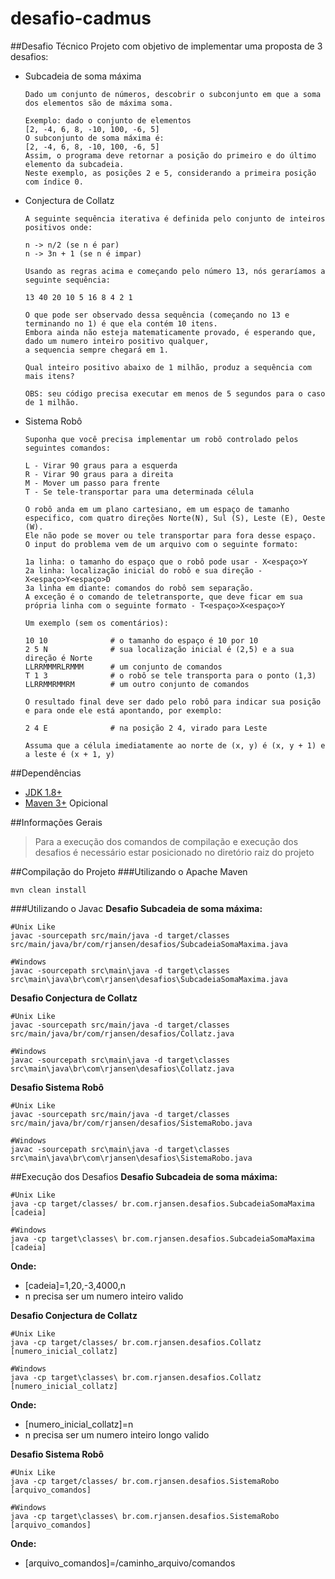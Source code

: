 # desafio-cadmus

##Desafio Técnico
  Projeto com objetivo de implementar uma proposta de 3 desafios:
  - Subcadeia de soma máxima
    ```
    Dado um conjunto de números, descobrir o subconjunto em que a soma dos elementos são de máxima soma. 
    
    Exemplo: dado o conjunto de elementos 
    [2, -4, 6, 8, -10, 100, -6, 5]
    O subconjunto de soma máxima é:
    [2, -4, 6, 8, -10, 100, -6, 5]
    Assim, o programa deve retornar a posição do primeiro e do último elemento da subcadeia. 
    Neste exemplo, as posições 2 e 5, considerando a primeira posição com índice 0.
    ```

  - Conjectura de Collatz
    ```
    A seguinte sequência iterativa é definida pelo conjunto de inteiros positivos onde:

    n -> n/2 (se n é par) 
    n -> 3n + 1 (se n é impar)

    Usando as regras acima e começando pelo número 13, nós geraríamos a seguinte sequência:

    13 40 20 10 5 16 8 4 2 1

    O que pode ser observado dessa sequência (começando no 13 e terminando no 1) é que ela contém 10 itens. 
    Embora ainda não esteja matematicamente provado, é esperando que, dado um numero inteiro positivo qualquer, 
    a sequencia sempre chegará em 1.

    Qual inteiro positivo abaixo de 1 milhão, produz a sequência com mais itens?

    OBS: seu código precisa executar em menos de 5 segundos para o caso de 1 milhão.
    ```
    
  - Sistema Robô
    ```
    Suponha que você precisa implementar um robô controlado pelos seguintes comandos:
    
    L - Virar 90 graus para a esquerda
    R - Virar 90 graus para a direita
    M - Mover um passo para frente
    T - Se tele-transportar para uma determinada célula 
    
    O robô anda em um plano cartesiano, em um espaço de tamanho especifico, com quatro direções Norte(N), Sul (S), Leste (E), Oeste (W). 
    Ele não pode se mover ou tele transportar para fora desse espaço. 
    O input do problema vem de um arquivo com o seguinte formato:
    
    1a linha: o tamanho do espaço que o robô pode usar - X<espaço>Y
    2a linha: localização inicial do robô e sua direção - X<espaço>Y<espaço>D
    3a linha em diante: comandos do robô sem separação. 
    A exceção é o comando de teletransporte, que deve ficar em sua própria linha com o seguinte formato - T<espaço>X<espaço>Y
    
    Um exemplo (sem os comentários):
    
    10 10              # o tamanho do espaço é 10 por 10
    2 5 N              # sua localização inicial é (2,5) e a sua direção é Norte
    LLRRMMMRLRMMM      # um conjunto de comandos
    T 1 3              # o robô se tele transporta para o ponto (1,3)
    LLRRMMRMMRM        # um outro conjunto de comandos
    
    O resultado final deve ser dado pelo robô para indicar sua posição e para onde ele está apontando, por exemplo:
    
    2 4 E              # na posição 2 4, virado para Leste
    
    Assuma que a célula imediatamente ao norte de (x, y) é (x, y + 1) e a leste é (x + 1, y)
    ```

##Dependências
- [JDK 1.8+](http://www.oracle.com/technetwork/java/javase/downloads/jdk8-downloads-2133151.html)
- [Maven 3+](http://maven.apache.org/download.cgi) Opicional

##Informações Gerais
> Para a execução dos comandos de compilação e execução dos desafios é necessário estar posicionado no diretório raiz do projeto

##Compilação do Projeto
###Utilizando o Apache Maven
```shell
mvn clean install
```

###Utilizando o Javac
**Desafio Subcadeia de soma máxima:**
```shell
#Unix Like
javac -sourcepath src/main/java -d target/classes src/main/java/br/com/rjansen/desafios/SubcadeiaSomaMaxima.java

#Windows
javac -sourcepath src\main\java -d target\classes src\main\java\br\com\rjansen\desafios\SubcadeiaSomaMaxima.java
```

**Desafio Conjectura de Collatz**
```shell
#Unix Like
javac -sourcepath src/main/java -d target/classes src/main/java/br/com/rjansen/desafios/Collatz.java

#Windows
javac -sourcepath src\main\java -d target\classes src\main\java\br\com\rjansen\desafios\Collatz.java
```

**Desafio Sistema Robô**
```shell
#Unix Like
javac -sourcepath src/main/java -d target/classes src/main/java/br/com/rjansen/desafios/SistemaRobo.java

#Windows
javac -sourcepath src\main\java -d target\classes src\main\java\br\com\rjansen\desafios\SistemaRobo.java
```

##Execução dos Desafios
**Desafio Subcadeia de soma máxima:**
```shell
#Unix Like
java -cp target/classes/ br.com.rjansen.desafios.SubcadeiaSomaMaxima [cadeia]

#Windows
java -cp target\classes\ br.com.rjansen.desafios.SubcadeiaSomaMaxima [cadeia]
```
**Onde:**
- [cadeia]=1,20,-3,4000,n
- n precisa ser um numero inteiro valido

**Desafio Conjectura de Collatz**
```shell
#Unix Like
java -cp target/classes/ br.com.rjansen.desafios.Collatz [numero_inicial_collatz]

#Windows
java -cp target\classes\ br.com.rjansen.desafios.Collatz [numero_inicial_collatz]
```
**Onde:**
- [numero_inicial_collatz]=n
- n precisa ser um numero inteiro longo valido

**Desafio Sistema Robô**
```shell
#Unix Like
java -cp target/classes/ br.com.rjansen.desafios.SistemaRobo [arquivo_comandos]

#Windows
java -cp target\classes\ br.com.rjansen.desafios.SistemaRobo [arquivo_comandos]
```
**Onde:**
- [arquivo_comandos]=/caminho_arquivo/comandos
